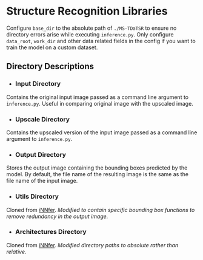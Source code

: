 # Structure Recognition Libraries
Configure `base_dir` to the absolute path of `./MS-TDaTSR` to ensure no directory errors arise while executing `inference.py`. Only configure `data_root`, `work_dir` and other data related fields in the config if you want to train the model on a custom dataset.<br/>
## **Directory Descriptions**

- ### Input Directory<br/>
Contains the original input image passed as a command line argument to `inference.py`. 
Useful in comparing original image with the upscaled image.

- ### Upscale Directory<br/>
Contains the upscaled version of the input image passed as a command line argument to `inference.py`.

- ### Output Directory<br/>
Stores the output image containing the bounding boxes predicted by the model. By default, the file name of the resulting image is the same as the file name of the input image.

- ### Utils Directory<br/>
Cloned from [iNNfer](https://github.com/victorca25/iNNfer). _Modified to contain specific bounding box functions to remove redundancy in the output image._

- ### Architectures Directory<br/>
Cloned from [iNNfer](https://github.com/victorca25/iNNfer). _Modified directory paths to absolute rather than relative._
